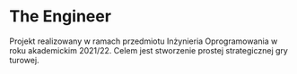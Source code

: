# The Engineer

Projekt realizowany w ramach przedmiotu Inżynieria  Oprogramowania w roku akademickim 2021/22.
Celem jest stworzenie prostej strategicznej gry turowej.